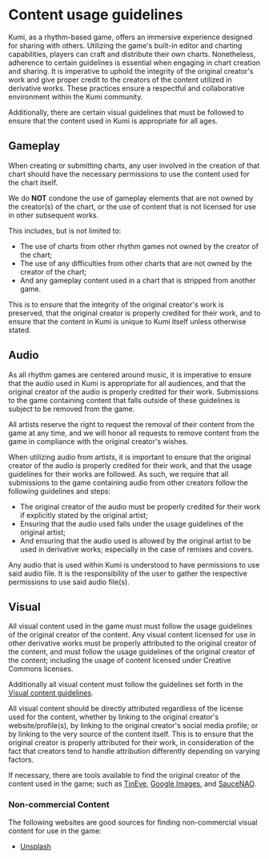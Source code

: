 # Content usage guidelines

Kumi, as a rhythm-based game, offers an immersive experience designed for sharing with others. Utilizing the game's built-in editor and charting capabilities, players can craft and distribute their own charts. Nonetheless, adherence to certain guidelines is essential when engaging in chart creation and sharing. It is imperative to uphold the integrity of the original creator's work and give proper credit to the creators of the content utilized in derivative works. These practices ensure a respectful and collaborative environment within the Kumi community.

Additionally, there are certain visual guidelines that must be followed to ensure that the content used in Kumi is appropriate for all ages.

## Gameplay

When creating or submitting charts, any user involved in the creation of that chart should have the necessary permissions to use the content used for the chart itself.

We do **NOT** condone the use of gameplay elements that are not owned by the creator(s) of the chart, or the use of content that is not licensed for use in other subsequent works.

This includes, but is not limited to:
* The use of charts from other rhythm games not owned by the creator of the chart;
* The use of any difficulties from other charts that are not owned by the creator of the chart;
* And any gameplay content used in a chart that is stripped from another game.

This is to ensure that the integrity of the original creator's work is preserved, that the original creator is properly credited for their work, and to ensure that the content in Kumi is unique to Kumi itself unless otherwise stated.

## Audio

As all rhythm games are centered around music, it is imperative to ensure that the audio used in Kumi is appropriate for all audiences, and that the original creator of the audio is properly credited for their work. Submissions to the game containing content that falls outside of these guidelines is subject to be removed from the game.

All artists reserve the right to request the removal of their content from the game at any time, and we will honor all requests to remove content from the game in compliance with the original creator's wishes. <!-- TODO: DMCA & copyright policy -->

When utilizing audio from artists, it is important to ensure that the original creator of the audio is properly credited for their work, and that the usage guidelines for their works are followed. As such, we require that all submissions to the game containing audio from other creators follow the following guidelines and steps:
* The original creator of the audio must be properly credited for their work if explicitly stated by the original artist;
* Ensuring that the audio used falls under the usage guidelines of the original artist;
* And ensuring that the audio used is allowed by the original artist to be used in derivative works; especially in the case of remixes and covers.

Any audio that is used within Kumi is understood to have permissions to use said audio file. It is the responsibility of the user to gather the respective permissions to use said audio file(s).

## Visual

All visual content used in the game must must follow the usage guidelines of the original creator of the content. Any visual content licensed for use in other derivative works must be properly attributed to the original creator of the content, and must follow the usage guidelines of the original creator of the content; including the usage of content licensed under Creative Commons licenses.

Additionally all visual content must follow the guidelines set forth in the [Visual content guidelines](/Rules/Visual_content_guidelines).

All visual content should be directly attributed regardless of the license used for the content, whether by linking to the original creator's website/profile(s), by linking to the original creator's social media profile; or by linking to the very source of the content itself. This is to ensure that the original creator is properly attributed for their work, in consideration of the fact that creators tend to handle attribution differently depending on varying factors.

If necessary, there are tools available to find the original creator of the content used in the game; such as [TinEye](https://tineye.com/), [Google Images](https://images.google.com/), and [SauceNAO](https://saucenao.com/).

### Non-commercial Content

The following websites are good sources for finding non-commercial visual content for use in the game:
* [Unsplash](https://unsplash.com/)